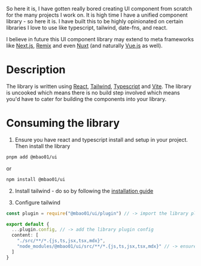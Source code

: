 
So here it is, I have gotten really bored creating UI component from scratch for the many projects I work on.
It is high time I have a unified component library - so here it is.
I have built this to be highly opinionated on certain libraries I love to use like typescript, tailwind, date-fns, and react.

I believe in future this UI component library may extend to meta frameworks like [Next.js](https://nextjs.org/), [Remix](https://remix.run/) and even [Nuxt](https://nuxt.com/) (and naturally [Vue.js](https://vuejs.org/) as well).


# Description

The library is written using [React](https://react.dev/), [Tailwind](https://tailwindcss.com/), [Typescript](https://www.typescriptlang.org/) and [Vite](https://vitejs.dev/). The library is uncooked which means there is no build step involved which means you'd have to cater for building the components into your library.

# Consuming the library

1. Ensure you have react and typescript install and setup in your project.
Then install the library

```bash
pnpm add @mbao01/ui
```

or

```bash
npm install @mbao01/ui
```

2. Install tailwind - do so by following the [installation guide](https://tailwindcss.com/docs/installation)

3. Configure tailwind

```typescript
const plugin = require("@mbao01/ui/plugin") // -> import the library plugin

export default {
  ...plugin.config, // -> add the library plugin config
  content: [
    "./src/**/*.{js,ts,jsx,tsx,mdx}",
    "node_modules/@mbao01/ui/src/**/*.{js,ts,jsx,tsx,mdx}" // -> ensure to add this to allow tailwind to scan the library for classes
  ]
}
```